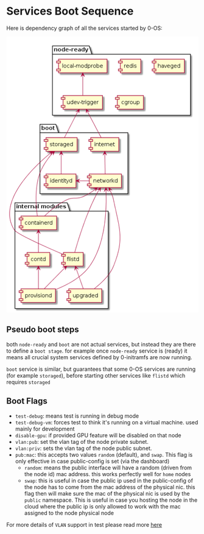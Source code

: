 # Services Boot Sequence

Here is dependency graph of all the services started by 0-OS:

![boot sequence](../assets/boot_sequence.png)

## Pseudo boot steps

both `node-ready` and `boot` are not actual services, but instead they are there to define a `boot stage`. for example once `node-ready` service is (ready) it means all crucial system services defined by 0-initramfs are now running.

`boot` service is similar, but guarantees that some 0-OS services are running (for example `storaged`), before starting other services like `flistd` which requires `storaged`

## Boot Flags

- `test-debug`: means test is running in debug mode
- `test-debug-vm`: forces test to think it's running on a virtual machine. used mainly for development
- `disable-gpu`: if provided GPU feature will be disabled on that node
- `vlan:pub`: set the vlan tag of the node private subnet.
- `vlan:priv`: sets the vlan tag of the node public subnet.
- `pub:mac`: this accepts two values `random` (default), and `swap`. This flag is only effective in case public-config is set (via the dashboard)
  - `random`: means the public interface will have a random (driven from the node id) mac address. this works perfectly well for `home` nodes
  - `swap`: this is useful in case the public ip used in the public-config of the node has to come from the mac address of the physical nic. this flag then will make sure the mac of the physical nic is used by the `public` namespace. This is useful in case you hosting the node in the cloud where the public ip is only allowed to work with the mac assigned to the node physical node

For more details of `VLAN` support in test please read more [here](network/vlans.md)
